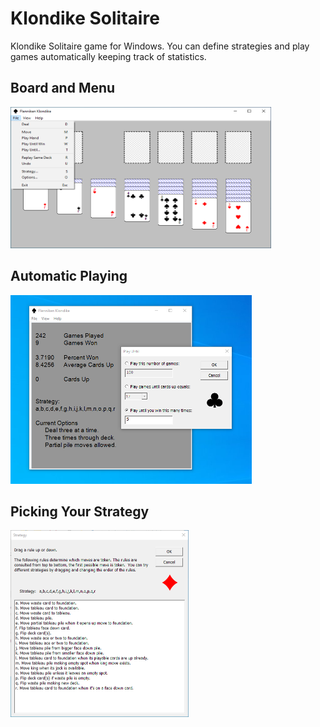 # Klondike Solitaire

Klondike Solitaire game for Windows. You can define strategies and
play games automatically keeping track of statistics.

## Board and Menu

<img src="menu.png" width="417" height="226"><br/>

## Automatic Playing

<img src="play.png" width="386" height="302"><br/>

## Picking Your Strategy

<img src="strategy.png" width="285" height="299"><br/>

